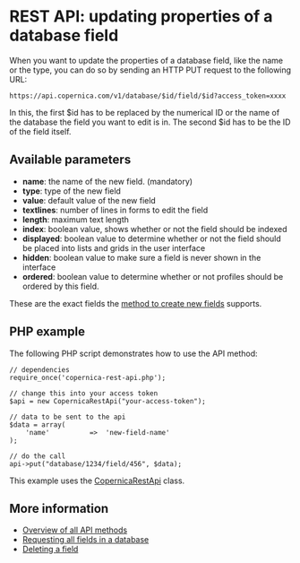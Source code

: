 # REST API: updating properties of a database field

When you want to update the properties of a database field, like the name or the type, you can do so by sending an HTTP PUT request to the following URL:

`https://api.copernica.com/v1/database/$id/field/$id?access_token=xxxx`

In this, the first $id has to be replaced by the numerical ID or the name of the database the field you want to edit is in. The second $id has to be the ID of the field itself.

## Available parameters

- **name**: the name of the new field. (mandatory)
- **type**: type of the new field
- **value**: default value of the new field
- **textlines**: number of lines in forms to edit the field
- **length**: maximum text length
- **index**: boolean value, shows whether or not the field should be indexed
- **displayed**: boolean value to determine whether or not the field should be placed into lists and grids in the user interface
- **hidden**: boolean value to make sure a field is never shown in the interface
- **ordered**: boolean value to determine whether or not profiles should be ordered by this field.

These are the exact fields the [method to create new fields](rest-post-database-fields) supports.

## PHP example
The following PHP script demonstrates how to use the API method:

    // dependencies
    require_once('copernica-rest-api.php');

    // change this into your access token
    $api = new CopernicaRestApi("your-access-token");

    // data to be sent to the api
    $data = array(
        'name'          =>  'new-field-name'
    );

    // do the call
    api->put("database/1234/field/456", $data);

This example uses the [CopernicaRestApi](rest-php) class.

## More information
- [Overview of all API methods](rest-api)
- [Requesting all fields in a database](rest-get-database-fields)
- [Deleting a field](rest-delete-database-field)
